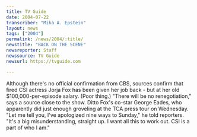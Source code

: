 ```yaml
---
title: TV Guide
date: 2004-07-22
transcriber: "Mika A. Epstein"
layout: news
tags: ["2004"]
permalink: /news/2004/:title/
newstitle: "BACK ON THE SCENE"
newsreporter: Staff
newssource: TV Guide
newsurl: https://tvguide.com

---
```


Although there's no official confirmation from CBS, sources confirm that fired CSI actress Jorja Fox has been given her job back - but at her old $100,000-per-episode salary. (Poor thing.) "There will be no renegotiation," says a source close to the show. Ditto Fox's co-star George Eades, who apparently did just enough groveling at the TCA press tour on Wednesday. "Let me tell you, I've apologized nine ways to Sunday," he told reporters. "It's a big misunderstanding, straight up. I want all this to work out. CSI is a part of who I am."
